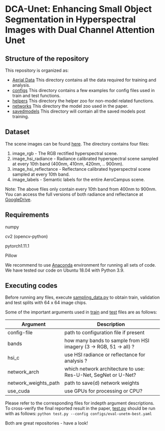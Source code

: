 # DCA-Unet: Enhancing Small Object Segmentation in Hyperspectral Images with Dual Channel Attention Unet

## Structure of the repository
This repository is organized as:
* [Aerial Data](/Aerial%20Data/) This directory contains all the data required for training and analysis.
* [configs](/configs/) This directory contains a few examples for config files used in train and test functions.
* [helpers](/helpers/) This directory the helper zoo for non-model related functions.
* [networks](/networks/) This directory the model zoo used in the paper.
* [savedmodels](/savedmodels/) This directory will contain all the saved models post training.

## Dataset

The scene images can be found [here](https://drive.google.com/drive/folders/1yCMqa9uDC_CEGtbnxeWEQCTb-odC2r4c?usp=sharing). The directory contains four files: 
1. image_rgb - The RGB rectified hyperspectral scene.
2. image_hsi_radiance - Radiance calibrated hyperspectral scene sampled at every 10th band (400nm, 410nm, 420nm, .. 900nm).
3. image_hsi_reflectance - Reflectance calibrated hyperspectral scene sampled at every 10th band.
4. image_labels - Semantic labels for the entire AeroCampus scene.

Note: The above files only contain every 10th band from 400nm to 900nm. You can access the full versions of both radiance and reflectance at [GoogleDrive](https://drive.google.com/drive/folders/1FGLXUOKTG3VtFkAzn4lwrDNWKB3b7wEO?usp=drive_link).


## Requirements

numpy 

cv2 (opencv-python)

pytorch1.11.1

Pillow

We recommend to use [Anaconda](https://www.anaconda.com/distribution/) environment for running all sets of code. We have tested our code on Ubuntu 18.04 with Python 3.9.

## Executing codes

Before running any files, execute [sampling_data.py](/sampling_data.py/) to obtain train, validation and test splits with 64 x 64 image chips. 

Some of the important arguments used in [train](/train.py/) and [test](/test.py/) files are as follows:

| Argument | Description |
| -- | -- |
| config-file | path to configuration file if present |
| bands | how many bands to sample from HSI imagery (3 -> RGB, 51 -> all) ? |
| hsi_c | use HSI radiance or reflectance for analysis ? |
| network_arch | which network architecture to use: Res-U-Net, SegNet or U-Net? |
| network_weights_path | path to save(d) network weights |
| use_cuda | use GPUs for processing or CPU? |

Please refer to the corresponding files for indepth argument descriptions. To cross-verify the final reported result in the paper, [test.py](/test.py/) should be run with as follows:
`python test.py --config configs/eval-unetm-best.yaml`

 Both are great repositories - have a look!


